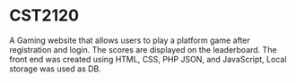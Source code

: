# CST2120
A Gaming website that allows users to play a platform game after registration and login. The scores are displayed on the leaderboard. The front end was created using HTML, CSS, PHP JSON, and JavaScript, Local storage was used as DB.
